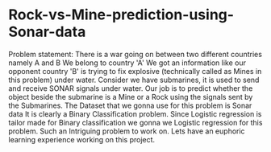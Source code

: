 # Rock-vs-Mine-prediction-using-Sonar-data
Problem statement:
There is a war going on between two different countries namely A and B
We belong to country 'A'
We got an information like our opponent country 'B' is trying to fix explosive (technically called as Mines in this problem) under water.
Consider we have submarines, it is used to send and receive SONAR signals under water.
Our job is to predict whether the object beside the submarine is a Mine or a Rock using the signals sent by the Submarines.
The Dataset that we gonna use for this problem is Sonar data
It is clearly a Binary Classification problem.
Since Logistic regression is tailor made for Binary classification we gonna we Logistic regression for this problem.
Such an Intriguing problem to work on.
Lets have an euphoric learning experience working on this project.
